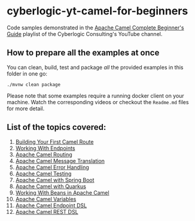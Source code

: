 # cyberlogic-yt-camel-for-beginners
Code samples demonstrated in the [Apache Camel Complete Beginner's Guide](https://youtube.com/playlist?list=PLhOKPsimMS-zdKEE_F53TKNROx2uJBPF6&feature=shared) playlist of the Cyberlogic Consulting's YouTube channel.

## How to prepare all the examples at once
You can clean, build, test and package _all_ the provided examples in this folder in one go:
```shell script
./mvnw clean package
```

Please note that some examples require a running docker client on your machine. Watch the corresponding videos or checkout the `Readme.md` files for more detail. 

## List of the topics covered:
1. [Building Your First Camel Route](./building-your-first-camel-route/)
2. [Working With Endpoints](./working-with-endpoints/)
3. [Apache Camel Routing](./routing/)
4. [Apache Camel Message Translation](./message-mapping/)
5. [Apache Camel Error Handling](./error-handling/)
6. [Apache Camel Testing](./testing/)
7. [Apache Camel with Spring Boot](./camel-sb-example/)
8. [Apache Camel with Quarkus](./camel-quarkus-example/)
9. [Working With Beans in Apache Camel](./working-with-beans/)
10. [Apache Camel Variables](./variables/)
11. [Apache Camel Endpoint DSL](./endpoint-dsl/)
12. [Apache Camel REST DSL](./rest-dsl/)

